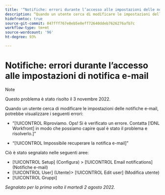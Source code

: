 ```yaml
---
title: '“Notifiche: errori durante l’accesso alle impostazioni delle notifiche e-mail”'
description: “Quando un utente cerca di modificare le impostazioni delle notifiche e-mail, potrebbe visualizzare un errore.”
hidefromtoc: true
source-git-commit: 047fff767e0eb5e0eff72640ddeb7626276afb7c
workflow-type: tm+mt
source-wordcount: '96'
ht-degree: 93%

---
```



# Notifiche: errori durante l’accesso alle impostazioni di notifica e-mail

>[!NOTE]
>
>Questo problema è stato risolto il 3 novembre 2022.

Quando un utente cerca di modificare le impostazioni delle notifiche e-mail, potrebbe visualizzare i seguenti errori:

* ”[!UICONTROL Riproviamo. Ops! Si è verificato un errore. Contatta [!DNL Workfront] in modo che possiamo capire qual è stato il problema e risolverlo.]”

* “[!UICONTROL Impossibile recuperare la notifica e-mail]”

Ciò è stato segnalato nelle seguenti aree:

* [!UICONTROL Setup] (Configura) > [!UICONTROL Email notifications] (Notifiche e-mail)
* [!UICONTROL User] (Utente)> [!UICONTROL Edit user] (Modifica utente)
* [!UICONTROL Gruppi]

_Segnalato per la prima volta il martedì 2 agosto 2022._

